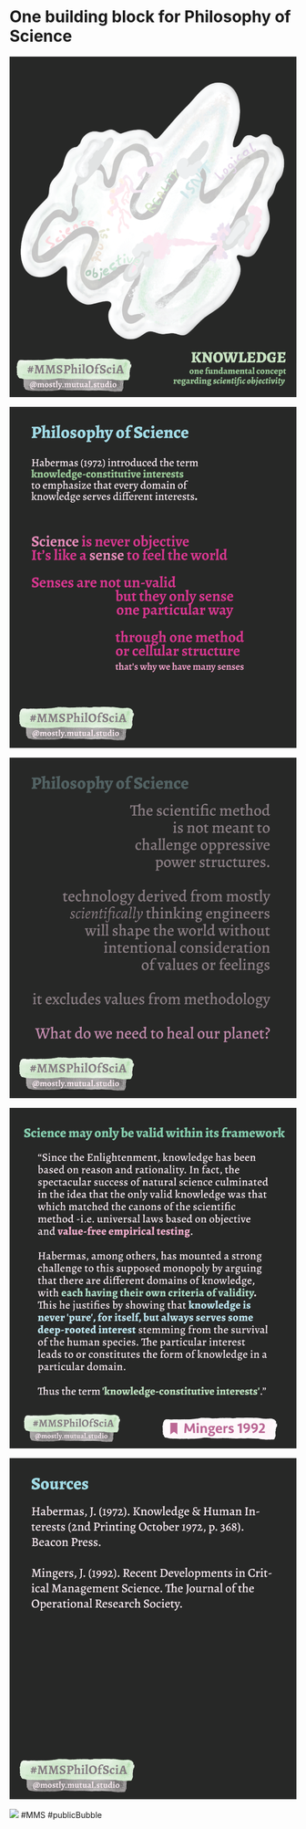 # One building block for Philosophy of Science

![](media/MMSPhilOfSciA_1.png)

![](media/MMSPhilOfSciA_2.png)

![](media/MMSPhilOfSciA_3.png)

![](media/MMSPhilOfSciA_4.png)

![](media/MMSPhilOfSciA_5.png)

![](media/MMSPhilOfSciA_6.png)
#MMS #publicBubble


